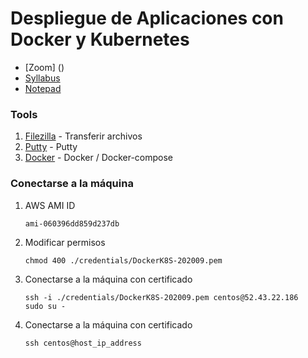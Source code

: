 # Despliegue de Aplicaciones con Docker y Kubernetes

* [Zoom] ()
* [Syllabus](https://raw.githubusercontent.com/mzegarras/Galaxy-DockerK8S-202009/master/Lab01/Syllabus.pdf)
* [Notepad](https://notepad.pw/g1vwws42)

### Tools

1. [Filezilla](https://filezilla-project.org/) - Transferir archivos
1. [Putty](https://www.putty.org/) - Putty
1. [Docker](https://www.docker.com/) - Docker / Docker-compose

### Conectarse a la máquina

1. AWS AMI ID
    ```console
    ami-060396dd859d237db
    ```

1. Modificar permisos
    ```console
    chmod 400 ./credentials/DockerK8S-202009.pem
    ```

1. Conectarse a la máquina con certificado
    ```console
    ssh -i ./credentials/DockerK8S-202009.pem centos@52.43.22.186
    sudo su -
    ```

1. Conectarse a la máquina con certificado
    ```console
    ssh centos@host_ip_address
    ```
